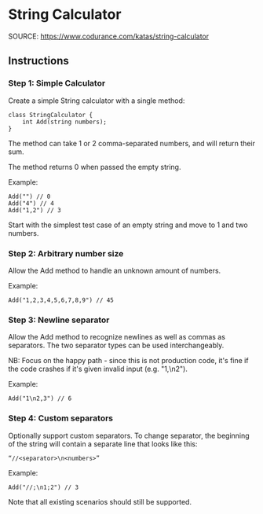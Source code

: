 # String Calculator

SOURCE: https://www.codurance.com/katas/string-calculator

## Instructions
### Step 1: Simple Calculator
Create a simple String calculator with a single method:

    class StringCalculator {
        int Add(string numbers);
    }

The method can take 1 or 2 comma-separated numbers, and will return their sum.

The method returns 0 when passed the empty string.

Example:

    Add("") // 0
    Add("4") // 4
    Add("1,2") // 3

Start with the simplest test case of an empty string and move to 1 and two numbers.

### Step 2: Arbitrary number size

Allow the Add method to handle an unknown amount of numbers.

Example:

    Add("1,2,3,4,5,6,7,8,9") // 45

### Step 3: Newline separator

Allow the Add method to recognize newlines as well as commas as separators. 
The two separator types can be used interchangeably.

NB: Focus on the happy path - since this is not production code, it's
fine if the code crashes if it's given invalid input (e.g. "1,\n2").

Example:

    Add("1\n2,3") // 6

### Step 4: Custom separators
Optionally support custom separators. To change separator, the beginning of the string will contain a separate line that looks like this: 

    “//<separator>\n<numbers>”

Example:

    Add("//;\n1;2") // 3
    
Note that all existing scenarios should still be supported.    